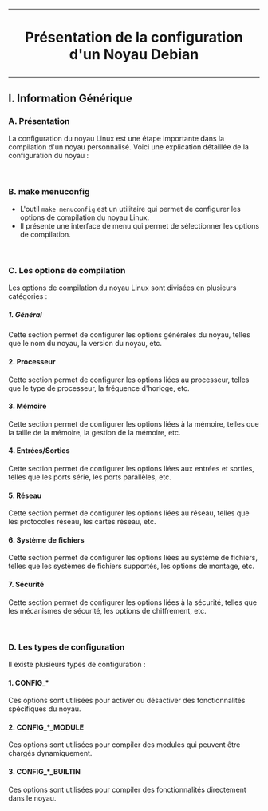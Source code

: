 ------------------------------------------------------------------------------------------------------------------------------------------
# <p align='center'> Présentation de la configuration d'un Noyau Debian </p>

------------------------------------------------------------------------------------------------------------------------------------------
## I. Information Générique
### A. Présentation
La configuration du noyau Linux est une étape importante dans la compilation d'un noyau personnalisé. Voici une explication détaillée de la configuration du noyau :

<br />

### B. make menuconfig

- L'outil `make menuconfig` est un utilitaire qui permet de configurer les options de compilation du noyau Linux.
- Il présente une interface de menu qui permet de sélectionner les options de compilation.

<br />

### C. Les options de compilation
Les options de compilation du noyau Linux sont divisées en plusieurs catégories :

##### 1. Général
Cette section permet de configurer les options générales du noyau, telles que le nom du noyau, la version du noyau, etc.

#### 2. Processeur
Cette section permet de configurer les options liées au processeur, telles que le type de processeur, la fréquence d'horloge, etc.

#### 3. Mémoire
Cette section permet de configurer les options liées à la mémoire, telles que la taille de la mémoire, la gestion de la mémoire, etc.

#### 4. Entrées/Sorties
Cette section permet de configurer les options liées aux entrées et sorties, telles que les ports série, les ports parallèles, etc.

#### 5. Réseau
Cette section permet de configurer les options liées au réseau, telles que les protocoles réseau, les cartes réseau, etc.

#### 6. Système de fichiers
Cette section permet de configurer les options liées au système de fichiers, telles que les systèmes de fichiers supportés, les options de montage, etc.

#### 7. Sécurité
Cette section permet de configurer les options liées à la sécurité, telles que les mécanismes de sécurité, les options de chiffrement, etc.

<br />

### D. Les types de configuration
Il existe plusieurs types de configuration :

#### 1. CONFIG_*
Ces options sont utilisées pour activer ou désactiver des fonctionnalités spécifiques du noyau.

#### 2. CONFIG_*_MODULE
Ces options sont utilisées pour compiler des modules qui peuvent être chargés dynamiquement.

#### 3. CONFIG_*_BUILTIN
Ces options sont utilisées pour compiler des fonctionnalités directement dans le noyau.
